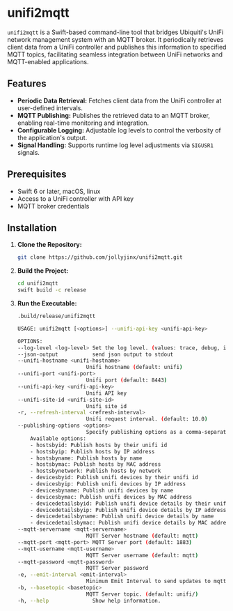 # unifi2mqtt

`unifi2mqtt` is a Swift-based command-line tool that bridges Ubiquiti's UniFi network management system with an MQTT broker. It periodically retrieves client data from a UniFi controller and publishes this information to specified MQTT topics, facilitating seamless integration between UniFi networks and MQTT-enabled applications.

## Features

- **Periodic Data Retrieval:** Fetches client data from the UniFi controller at user-defined intervals.
- **MQTT Publishing:** Publishes the retrieved data to an MQTT broker, enabling real-time monitoring and integration.
- **Configurable Logging:** Adjustable log levels to control the verbosity of the application's output.
- **Signal Handling:** Supports runtime log level adjustments via `SIGUSR1` signals.

## Prerequisites

- Swift 6 or later, macOS, linux
- Access to a UniFi controller with API key
- MQTT broker credentials

## Installation

1. **Clone the Repository:**

   ```bash
   git clone https://github.com/jollyjinx/unifi2mqtt.git
    ```

2. **Build the Project:**

    ```bash
    cd unifi2mqtt
    swift build -c release
    ```
    
3. **Run the Executable:**

    ```bash
    .build/release/unifi2mqtt
    
    USAGE: unifi2mqtt [<options>] --unifi-api-key <unifi-api-key>

    OPTIONS:
    --log-level <log-level> Set the log level. (values: trace, debug, info, notice, warning, error, critical; default: notice)
    --json-output           send json output to stdout
    --unifi-hostname <unifi-hostname>
                          Unifi hostname (default: unifi)
    --unifi-port <unifi-port>
                          Unifi port (default: 8443)
    --unifi-api-key <unifi-api-key>
                          Unifi API key
    --unifi-site-id <unifi-site-id>
                          Unifi site id
    -r, --refresh-interval <refresh-interval>
                          Unifi request interval. (default: 10.0)
    --publishing-options <options>
                          Specify publishing options as a comma-separated list. (default: devicedetailsbymac, devicesbymac, hostsbyip, hostsbymac, hostsbyname, hostsbynetwork)
        Available options: 
        - hostsbyid: Publish hosts by their unifi id
        - hostsbyip: Publish hosts by IP address
        - hostsbyname: Publish hosts by name
        - hostsbymac: Publish hosts by MAC address
        - hostsbynetwork: Publish hosts by network
        - devicesbyid: Publish unifi devices by their unifi id
        - devicesbyip: Publish unifi devices by IP address
        - devicesbyname: Publish unifi devices by name
        - devicesbymac: Publish unifi devices by MAC address
        - devicedetailsbyid: Publish unifi device details by their unifi id
        - devicedetailsbyip: Publish unifi device details by IP address
        - devicedetailsbyname: Publish unifi device details by name
        - devicedetailsbymac: Publish unifi device details by MAC address
    --mqtt-servername <mqtt-servername>
                          MQTT Server hostname (default: mqtt)
    --mqtt-port <mqtt-port> MQTT Server port (default: 1883)
    --mqtt-username <mqtt-username>
                          MQTT Server username (default: mqtt)
    --mqtt-password <mqtt-password>
                          MQTT Server password
    -e, --emit-interval <emit-interval>
                          Minimum Emit Interval to send updates to mqtt Server. (default: 1.0)
    -b, --basetopic <basetopic>
                          MQTT Server topic. (default: unifi/)
    -h, --help              Show help information.


```
